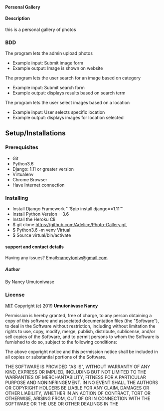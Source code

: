 #### Personal Gallery
#### Description
this is a personal gallery  of photos
### BDD
The program lets the admin upload photos

* Example input: Submit image form
* Example output: Image is shown on website

The program lets the user search for an image based on category

* Example input: Submit search form
* Example output: displays results based on search term

The program lets the user select images based on a location

* Example input: User selects specific location
* Example output: displays images for location selected
## Setup/Installations
### Prerequisites
* Git
* Python3.6
* Django: 1.11 or greater version
* Virtualenv
* Chrome Browser
* Have Internet connection

### Installing
* Install Django Framework '''$pip install django==1.11'''
* Install Python Version --3.6
* Install the Heroku Cli
* $ git clone https://github.com/Adelice/Photo-Gallery.git 
* $ Python3.6 -m venv Virtual
* $ Source virtual/bin/activate



#### support and contact details

Having any issues?
Email:nancytoniw@gmail.com

##### Author
 By Nancy Umutoniwase
### License

[MIT](https://choosealicense.com/licenses/mit/)
Copyright (c) 2019 **Umutoniwase Nancy**

Permission is hereby granted, free of charge, to any person obtaining a copy
of this software and associated documentation files (the "Software"), to deal
in the Software without restriction, including without limitation the rights
to use, copy, modify, merge, publish, distribute, sublicense, and/or sell
copies of the Software, and to permit persons to whom the Software is
furnished to do so, subject to the following conditions:

The above copyright notice and this permission notice shall be included in all
copies or substantial portions of the Software.

THE SOFTWARE IS PROVIDED "AS IS", WITHOUT WARRANTY OF ANY KIND, EXPRESS OR
IMPLIED, INCLUDING BUT NOT LIMITED TO THE WARRANTIES OF MERCHANTABILITY,
FITNESS FOR A PARTICULAR PURPOSE AND NONINFRINGEMENT. IN NO EVENT SHALL THE
AUTHORS OR COPYRIGHT HOLDERS BE LIABLE FOR ANY CLAIM, DAMAGES OR OTHER
LIABILITY, WHETHER IN AN ACTION OF CONTRACT, TORT OR OTHERWISE, ARISING FROM,
OUT OF OR IN CONNECTION WITH THE SOFTWARE OR THE USE OR OTHER DEALINGS IN THE